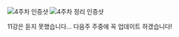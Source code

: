 ![4주차 인증샷](https://user-images.githubusercontent.com/80961451/126900191-cc8eb184-c000-45be-8885-bd8c29b87e2c.png)
![4주차 정리 인증샷](https://user-images.githubusercontent.com/80961451/126900197-a68d7951-69c7-4c85-9ae3-c9b10d48363a.png)

11강은 듣지 못했습니다... 다음주 주중에 꼭 업데이트 하겠습니다!
